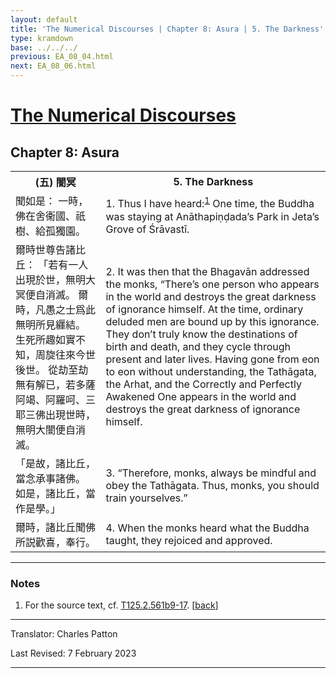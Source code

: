 ```yaml
---
layout: default
title: 'The Numerical Discourses | Chapter 8: Asura | 5. The Darkness'
type: kramdown
base: ../../../
previous: EA_08_04.html
next: EA_08_06.html
---
```


<h1><a href='../index.html'>The Numerical Discourses</a></h1>
<h2>Chapter 8: Asura</h2>

<table class="trans">
  <th class='ch'>(五) 闇冥</th>
  <th class='en'>5. The Darkness</th>
  <tr>
    <td class='ch' title='T125.2.561b9'>聞如是： 一時，佛在舍衞國、祇樹、給孤獨園。</td>
    <td id='p1'>1. Thus I have heard:<sup id="ref1"><a href="#n1">1</a></sup> One time, the Buddha was staying at Anāthapiṇḍada’s Park in Jeta’s Grove of Śrāvastī.</td>
  </tr>
  <tr>
    <td class='ch' title='T125.2.561b10'>爾時世尊告諸比丘： 「若有一人出現於世，無明大冥便自消滅。 爾時，凡愚之士爲此無明所見纒結。 生死所趣如實不知，周旋往來今世後世。 從劫至劫無有解已，若多薩阿竭、阿羅呵、三耶三佛出現世時，無明大闇便自消滅。</td>
    <td id='p2'>2. It was then that the Bhagavān addressed the monks, “There’s one person who appears in the world and destroys the great darkness of ignorance himself. At the time, ordinary deluded men are bound up by this ignorance. They don’t truly know the destinations of birth and death, and they cycle through present and later lives. Having gone from eon to eon without understanding, the Tathāgata, the Arhat, and the Correctly and Perfectly Awakened One appears in the world and destroys the great darkness of ignorance himself.</td>
  </tr>
  <tr>
    <td class='ch' title='T125.2.561b15'>「是故，諸比丘，當念承事諸佛。 如是，諸比丘，當作是學。」</td>
    <td id='p3'>3. “Therefore, monks, always be mindful and obey the Tathāgata. Thus, monks, you should train yourselves.”</td>
  </tr>
  <tr>
    <td class='ch' title='T125.2.561b16'>爾時，諸比丘聞佛所説歡喜，奉行。</td>
    <td id='p4'>4. When the monks heard what the Buddha taught, they rejoiced and approved.</td>
  </tr>
</table>

<hr/>

<h3 id="notes">Notes</h3>

<ol class="notes-list">
<li id="n1"><p>For the source text, cf. <a href="https://cbetaonline.dila.edu.tw/zh/T02n0125_p0561b09" target="_blank">T125.2.561b9-17</a>. [<a href="#ref1">back</a>]</p></li>
</ol>
<hr/>

<p class="translator">Translator: Charles Patton</p>
<p class='revised'>Last Revised: 7 February 2023</p>

<hr/>